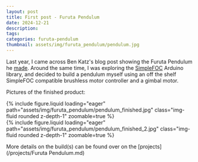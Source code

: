 ```yaml
---
layout: post
title: First post - Furuta Pendulum
date: 2024-12-21 
description:
tags: 
categories: furuta-pendulum
thumbnail: assets/img/furuta_pendulum/pendulum.jpg
---
```


Last year, I came across Ben Katz's blog post showing the Furuta Pendulum he [made](https://build-its.blogspot.com/2019/12/furuta-pendulums.html). Around the same time, I was exploring the [SimpleFOC](https://simplefoc.com) Arduino library, and decided to build a pendulum myself using an off the shelf SimpleFOC compatible brushless motor controller and a gimbal motor.


Pictures of the finished product:

<div class="row mt-3">
    <div class="col-sm mt-3 mt-md-0">
        {% include figure.liquid loading="eager" path="assets/img/furuta_pendulum/pendulum_finished.jpg" class="img-fluid rounded z-depth-1" zoomable=true %}
    </div>
    <div class="col-sm mt-3 mt-md-0">
        {% include figure.liquid loading="eager" path="assets/img/furuta_pendulum/pendulum_finished_2.jpg" class="img-fluid rounded z-depth-1" zoomable=true %}
</div>  


More details on the build(s) can be found over on the [projects](/projects/Furuta Pendulum.md)
